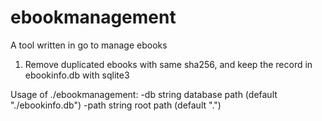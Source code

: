 # ebookmanagement

A tool written in go to manage ebooks

1. Remove duplicated ebooks with same sha256, and keep the record in ebookinfo.db with sqlite3


Usage of ./ebookmanagement:
  -db string
    	database path (default "./ebookinfo.db")
  -path string
    	root path (default ".")
